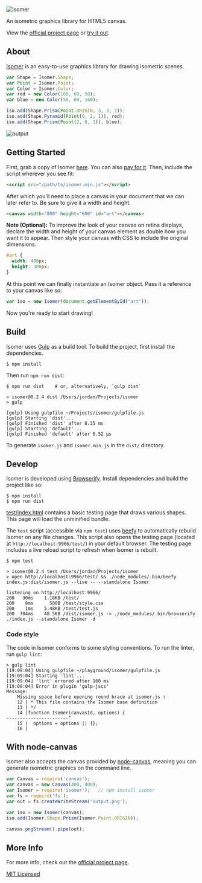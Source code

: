 ![isomer](https://i.cloudup.com/kQrnH2x5XE-3000x3000.png)

An isometric graphics library for HTML5 canvas.

View the [official project page](http://jdan.github.io/isomer/) or [try it out](http://jdan.github.io/isomer/playground).

## About

[Isomer](http://jdan.github.io/isomer/) is an easy-to-use graphics library for drawing isometric scenes.

```javascript
var Shape = Isomer.Shape;
var Point = Isomer.Point;
var Color = Isomer.Color;
var red = new Color(160, 60, 50);
var blue = new Color(50, 60, 160);

iso.add(Shape.Prism(Point.ORIGIN, 3, 3, 1));
iso.add(Shape.Pyramid(Point(0, 2, 1)), red);
iso.add(Shape.Prism(Point(2, 0, 1)), blue);
```

![output](https://i.cloudup.com/V_jJ8lRpZV-300x300.png)

## Getting Started

First, grab a copy of Isomer [here](https://github.com/jdan/isomer/releases/latest). You can also [pay for it](https://gumroad.com/l/Xzlg). Then, include the script wherever you see fit:

```html
<script src="/path/to/isomer.min.js"></script>
```

After which you'll need to place a canvas in your document that we can later refer to. Be sure to give it a width and height.

```html
<canvas width="800" height="600" id="art"></canvas>
```

**Note (Optional):** To improve the look of your canvas on retina displays, declare the width and height of your canvas element as double how you want it to appear. Then style your canvas with CSS to include the original dimensions.

```css
#art {
  width: 400px;
  height: 300px;
}
```

At this point we can finally instantiate an Isomer object. Pass it a reference to your canvas like so:

```javascript
var iso = new Isomer(document.getElementById("art"));
```

Now you're ready to start drawing!

## Build

Isomer uses [Gulp](http://gulpjs.com/) as a build tool. To build the project,
first install the dependencies.

```
$ npm install
```

Then run `npm run dist`:

```
$ npm run dist    # or, alternatively, `gulp dist`

> isomer@0.2.4 dist /Users/jordan/Projects/isomer
> gulp

[gulp] Using gulpfile ~/Projects/isomer/gulpfile.js
[gulp] Starting 'dist'...
[gulp] Finished 'dist' after 8.35 ms
[gulp] Starting 'default'...
[gulp] Finished 'default' after 6.52 μs
```

To generate `isomer.js` and `isomer.min.js` in the `dist/` directory.

## Develop

Isomer is developed using [Browserify](http://browserify.org/). Install
dependencies and build the project like so:

```
$ npm install
$ npm run dist
```

[test/index.html](https://github.com/jdan/isomer/blob/master/test/index.html) contains a basic testing page that draws various shapes. This page will load the unminified bundle.

The `test` script (accessible via `npm test`) uses [beefy](https://github.com/chrisdickinson/beefy) to automatically rebuild Isomer on any file changes. This script also opens the testing page (located at `http://localhost:9966/test/`) in your default browser. The testing page includes a live reload script to refresh when Isomer is rebuilt.

```
$ npm test

> isomer@0.2.4 test /Users/jordan/Projects/isomer
> open http://localhost:9966/test/ && ./node_modules/.bin/beefy index.js:dist/isomer.js --live -- --standalone Isomer

listening on http://localhost:9966/
200   30ms    1.18KB /test/
200    8ms      508B /test/style.css
200    1ms    5.48KB /test/test.js
200  704ms    48.5KB /dist/isomer.js -> ./node_modules/.bin/browserify ./index.js --standalone Isomer -d
```

### Code style

The code in Isomer conforms to some styling conventions. To run the linter, run `gulp lint`:

```
> gulp lint
[19:09:04] Using gulpfile ~/playground/isomer/gulpfile.js
[19:09:04] Starting 'lint'...
[19:09:04] 'lint' errored after 160 ms
[19:09:04] Error in plugin 'gulp-jscs'
Message:
    Missing space before opening round brace at isomer.js :
    12 | * This file contains the Isomer base definition
    13 | */
    14 |function Isomer(canvasId, options) {
-----------------------^
    15 |  options = options || {};
    16 |
```

## With node-canvas

Isomer also accepts the canvas provided by [node-canvas](https://github.com/learnboost/node-canvas),
meaning you can generate isometric graphics on the command line.

```javascript
var Canvas = require('canvas');
var canvas = new Canvas(400, 400);
var Isomer = require('isomer');   // npm install isomer
var fs = require('fs');
var out = fs.createWriteStream('output.png');

var iso = new Isomer(canvas);
iso.add(Isomer.Shape.Prism(Isomer.Point.ORIGIN));

canvas.pngStream().pipe(out);
```

## More Info

For more info, check out the [official project page](http://jdan.github.io/isomer).

[MIT Licensed](https://github.com/jdan/isomer/blob/master/LICENSE)
